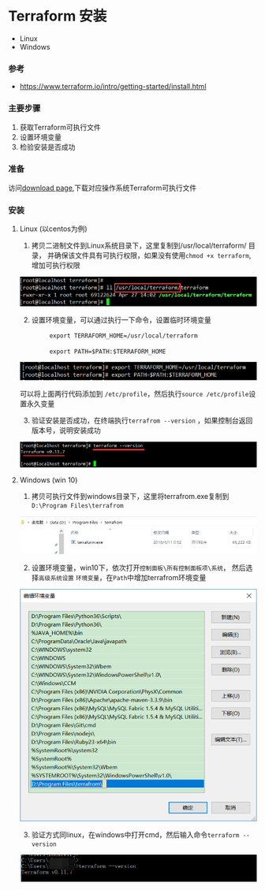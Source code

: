 # Terraform 安装
* Linux 
* Windows 


### 参考
* https://www.terraform.io/intro/getting-started/install.html

### 主要步骤
1. 获取Terraform可执行文件
2. 设置环境变量
3. 检验安装是否成功

### 准备

访问[download page](https://www.terraform.io/downloads.html),下载对应操作系统Terraform可执行文件

### 安装

1. Linux (以centos为例)
  
   1) 拷贝二进制文件到Linux系统目录下，这里复制到/usr/local/terraform/ 目录，
   并确保该文件具有可执行权限，如果没有使用`chmod +x terraform`,增加可执行权限
   
    ![binary package](../img/install_linux_01.png)
    
    2) 设置环境变量，可以通过执行一下命令，设置临时环境变量
    
                export TERRAFORM_HOME=/usr/local/terraform
        
                export PATH=$PATH:$TERRAFORM_HOME
                
    ![set env](../img/install_linux_02.png)
    
     可以将上面两行代码添加到 `/etc/profile`，然后执行`source /etc/profile`设置永久变量
    
    3) 验证安装是否成功，在终端执行`terrafrom --version` ，如果控制台返回版本号，说明安装成功
    
    ![install success](../img/install_linux_03.png)

2. Windows (win 10)

    1) 拷贝可执行文件到windows目录下，这里将terrafrom.exe复制到`D:\Program Files\terrafrom`
    
    ![exe](../img/install_win_01.png)
    
    2) 设置环境变量，win10下，依次打开`控制面板\所有控制面板项\系统`，
    然后选择`高级系统设置` `环境变量`，在`Path`中增加terrafrom环境变量
    
    ![set win env](../img/install_win_02.png)
    
    3) 验证方式同linux，在windows中打开cmd，然后输入命令`terraform --version`
    
    ![install success](../img/install_win_03.png)
    
    
    
    
